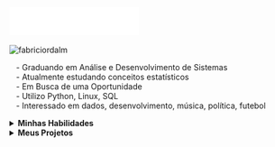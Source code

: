 <img src="svg/headline.svg"></img>
<div>

<p align="left"> <img src="https://komarev.com/ghpvc/?username=fabriciordalm" alt="fabriciordalm" /> </p>

<div align="center">

</div>

&nbsp;&nbsp;&nbsp;- Graduando em Análise e Desenvolvimento de Sistemas\
&nbsp;&nbsp;&nbsp;- Atualmente estudando conceitos estatísticos\
&nbsp;&nbsp;&nbsp;- Em Busca de uma Oportunidade\
&nbsp;&nbsp;&nbsp;- Utilizo Python, Linux, SQL\
&nbsp;&nbsp;&nbsp;- Interessado em dados, desenvolvimento, música, política, futebol
 
 <details>
  <summary><b>Minhas Habilidades</b></summary>
  <br>
  <style="display: inline_block">
  <img alt="fabricio-Python" src="https://img.shields.io/badge/Python-14354C?style=for-the-badge&logo=python&logoColor=white">&nbsp;
  <img alt="fabricio-pandas" src="https://img.shields.io/badge/pandas-%23150458.svg?style=for-the-badge&logo=pandas&logoColor=white">&nbsp;
  <img alt="fabricio-numpy" src="https://img.shields.io/badge/numpy-%23013243.svg?style=for-the-badge&logo=numpy&logoColor=white">&nbsp;
  <img alt="fabricio-plotly" src="https://img.shields.io/badge/Plotly-%233F4F75.svg?style=for-the-badge&logo=plotly&logoColor=white">&nbsp;
  <img alt="fabricio-sqlite" src="https://img.shields.io/badge/SQLite-07405E?style=for-the-badge&logo=sqlite&logoColor=white">&nbsp;
  <img alt="fabricio-vscode" src="https://img.shields.io/badge/Visual_Studio_Code-0078D4?style=for-the-badge&logo=visual%20studio%20code&logoColor=white">&nbsp;
   <img alt="fabricio-jupyter" src="https://img.shields.io/badge/jupyter-%23FA0F00.svg?style=for-the-badge&logo=jupyter&logoColor=white">&nbsp;<br>
  <br>
   </details>
  
 <details>
  <summary><b>Meus Projetos</b></summary>
   <br/>
   <table align="center">
    <tr><td><b>Descrição</a></td><td><b>Link</a></td></tr>
  <tr><td>Uma análise sobre influência de um blog de uma marca x para que as pessoas venham a comprar produtos em algum momento</a></td><td>https://colab.research.google.com/drive/1cTFUItL-p_LimOw4fOSwvwkNwF5dZ_xT</a></td></tr/>
  <tr><td>Visualização relacionada ao Desmatamamento da Amazônia (2015-2021)</a></td><td>https://github.com/fabriciordalm/Desmatamento-na-Amazonia</a></td></tr/>
   </table>
   <br/> 
 </details>


